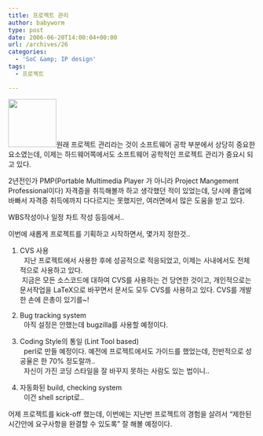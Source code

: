 ```yaml
---
title: 프로젝트 관리
author: babyworm
type: post
date: 2006-06-20T14:00:04+00:00
url: /archives/26
categories:
  - 'SoC &amp; IP design'
tags:
  - 프로젝트

---
```

<img loading="lazy" decoding="async" src="https://i0.wp.com/babyworm.net/wordpress/wp-content/uploads/1/cfile7.uf.117FDB534D6A7A7126DE0B.jpg?resize=98%2C98" class="aligncenter" width="98" height="98" alt="" data-recalc-dims="1" />원래 프로젝트 관리라는 것이 소프트웨어 공학 부분에서 상당히 중요한 요소였는데, 이제는 하드웨어쪽에서도 소프트웨어 공학적인 프로젝트 관리가 중요시 되고 있다.

2년전인가 PMP(Portable Multimedia Player 가 아니라 Project Mangement Professional이다) 자격증을 취득해볼까 하고 생각했던 적이 있었는데, 당시에 졸업에 바빠서 자격증 취득에까지 다다르지는 못했지만, 여러면에서 많은 도움을 받고 있다.

WBS작성이나 일정 차트 작성 등등에서.. 

이번에 새롭게 프로젝트를 기획하고 시작하면서, 몇가지 정한것..

1. CVS 사용  
&nbsp; 지난 프로젝트에서 사용한 후에 성공적으로 적응되었고, 이제는 사내에서도 전체적으로 사용하고 있다.  
&nbsp;지금은 모든 소스코드에 대하여 CVS를 사용하는 건 당연한 것이고, 개인적으로는 문서작업을 LaTeX으로 바꾸면서 문서도 모두 CVS를 사용하고 있다. CVS를 개발한 손에 은총이 있기를~!

2. Bug tracking system  
&nbsp; 아직 설정은 안했는데 bugzilla를 사용할 예정이다. 

3. Coding Style의 통일 (Lint Tool based)  
&nbsp; perl로 만들 예정이다. 예전에 프로젝트에서도 가이드를 했었는데, 전반적으로 성공율은 한 70% 정도랄까..  
&nbsp; 자신이 가진 코딩 스타일을 잘 바꾸지 못하는 사람도 있는 법이니.. 

4. 자동화된 build, checking system  
&nbsp; 이건 shell script로.. 

어제 프로젝트를 kick-off 했는데, 이번에는 지난번 프로젝트의 경험을 살려서 &#8220;제한된 시간안에 요구사항을 완결할 수 있도록&#8221; 잘 해볼 예정이다.